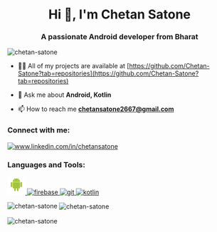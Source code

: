 <h1 align="center">Hi 👋, I'm Chetan Satone</h1>
<h3 align="center">A passionate Android developer from Bharat</h3>

<p align="left"> <img src="https://komarev.com/ghpvc/?username=chetan-satone&label=Profile%20views&color=0e75b6&style=flat" alt="chetan-satone" /> </p>

- 👨‍💻 All of my projects are available at [https://github.com/Chetan-Satone?tab=repositories](https://github.com/Chetan-Satone?tab=repositories)

- 💬 Ask me about **Android, Kotlin**

- 📫 How to reach me **chetansatone2667@gmail.com**

<h3 align="left">Connect with me:</h3>
<p align="left">
<a href="https://linkedin.com/in/www.linkedin.com/in/chetansatone" target="blank"><img align="center" src="https://raw.githubusercontent.com/rahuldkjain/github-profile-readme-generator/master/src/images/icons/Social/linked-in-alt.svg" alt="www.linkedin.com/in/chetansatone" height="30" width="40" /></a>
</p>

<h3 align="left">Languages and Tools:</h3>
<p align="left"> <a href="https://developer.android.com" target="_blank" rel="noreferrer"> <img src="https://raw.githubusercontent.com/devicons/devicon/master/icons/android/android-original-wordmark.svg" alt="android" width="40" height="40"/> </a> <a href="https://firebase.google.com/" target="_blank" rel="noreferrer"> <img src="https://www.vectorlogo.zone/logos/firebase/firebase-icon.svg" alt="firebase" width="40" height="40"/> </a> <a href="https://git-scm.com/" target="_blank" rel="noreferrer"> <img src="https://www.vectorlogo.zone/logos/git-scm/git-scm-icon.svg" alt="git" width="40" height="40"/> </a> <a href="https://kotlinlang.org" target="_blank" rel="noreferrer"> <img src="https://www.vectorlogo.zone/logos/kotlinlang/kotlinlang-icon.svg" alt="kotlin" width="40" height="40"/> </a> </p>

<p><img align="left" src="https://github-readme-stats.vercel.app/api/top-langs?username=chetan-satone&show_icons=true&locale=en&layout=compact" alt="chetan-satone" /></p>

<p>&nbsp;<img align="center" src="https://github-readme-stats.vercel.app/api?username=chetan-satone&show_icons=true&locale=en" alt="chetan-satone" /></p>

<p><img align="center" src="https://github-readme-streak-stats.herokuapp.com/?user=chetan-satone&" alt="chetan-satone" /></p>
